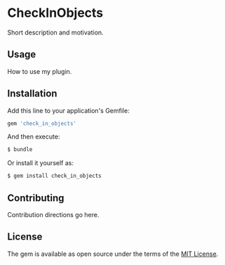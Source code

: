 # CheckInObjects
Short description and motivation.

## Usage
How to use my plugin.

## Installation
Add this line to your application's Gemfile:

```ruby
gem 'check_in_objects'
```

And then execute:
```bash
$ bundle
```

Or install it yourself as:
```bash
$ gem install check_in_objects
```

## Contributing
Contribution directions go here.

## License
The gem is available as open source under the terms of the [MIT License](https://opensource.org/licenses/MIT).
